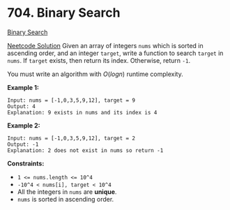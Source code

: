 # 704. Binary Search

[Binary Search](https://leetcode.com/problems/binary-search/description/)

[Neetcode Solution](https://www.youtube.com/watch?v=s4DPM8ct1pI&pp=ygUWbmVldGNvZGUgYmluYXJ5IHNlYXJjaA%3D%3D)
Given an array of integers `nums` which is sorted in ascending order, and an
integer `target`, write a function to search `target` in `nums`. If `target`
exists, then return its index. Otherwise, return `-1`.

You must write an algorithm with $O(log n)$ runtime complexity.

**Example 1:**

```
Input: nums = [-1,0,3,5,9,12], target = 9
Output: 4
Explanation: 9 exists in nums and its index is 4
```

**Example 2:**

```
Input: nums = [-1,0,3,5,9,12], target = 2
Output: -1
Explanation: 2 does not exist in nums so return -1
```

**Constraints:**

- `1 <= nums.length <= 10^4`
- `-10^4 < nums[i], target < 10^4`
- All the integers in `nums` are <b>unique</b>.
- `nums` is sorted in ascending order.
